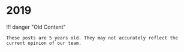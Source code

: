 <!--
SPDX-FileCopyrightText: 2024 Jonah Aragon <jonah@privacyguides.org>

SPDX-License-Identifier: CC-BY-SA-4.0
-->

# 2019

!!! danger "Old Content"

    These posts are 5 years old. They may not accurately reflect the current opinion of our team.
